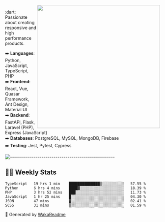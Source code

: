 <img src="https://github-readme-stats.vercel.app/api?username=iguit0&show_icons=true&include_all_commits=true&count_private=true&theme=dracula" min-width="400px" max-width="400px" width="400px" align="right" />

<p align="left"> 
  :dart: Passionate about creating responsive and high performance products.
</p>

<p align="left">
  ➡️ <strong>Languages</strong>: Python, JavaScript, TypeScript, PHP<br>
  ➡️ <strong>Frontend</strong>: React, Vue, Quasar Framework, Ant Design, Material UI<br>
  ➡️ <strong>Backend</strong>: FastAPI, Flask, Laravel (PHP), Express (JavaScript)<br>
  ➡️ <strong>Databases</strong>: PostgreSQL, MySQL, MongoDB, Firebase<br>
  ➡️ <strong>Testing</strong>: Jest, Pytest, Cypress<br>
</p>

![-----------------------------------------------------](https://raw.githubusercontent.com/andreasbm/readme/master/assets/lines/vintage.png)

## :man_technologist: Weekly Stats
<!--START_SECTION:waka-->

```text
TypeScript   19 hrs 1 min    ██████████████▒░░░░░░░░░░   57.55 %
Python       6 hrs 4 mins    ████▓░░░░░░░░░░░░░░░░░░░░   18.39 %
PHP          3 hrs 52 mins   ███░░░░░░░░░░░░░░░░░░░░░░   11.73 %
JavaScript   1 hr 25 mins    █░░░░░░░░░░░░░░░░░░░░░░░░   04.30 %
JSON         47 mins         ▓░░░░░░░░░░░░░░░░░░░░░░░░   02.41 %
SCSS         31 mins         ▒░░░░░░░░░░░░░░░░░░░░░░░░   01.59 %
```

<!--END_SECTION:waka-->

🚀 Generated by [WakaReadme](https://github.com/athul/waka-readme)
